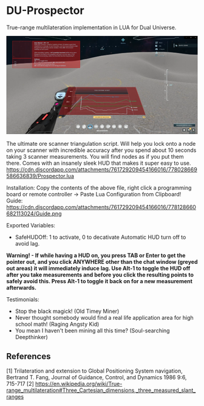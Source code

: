 # DU-Prospector
True-range multilateration implementation in LUA for Dual Universe. 

![Example](https://github.com/d6rks1lv3rz3r0/DU-Prospector/raw/main/ProspectorHUD.png)

The ultimate ore scanner triangulation script. Will help you lock onto a node on your scanner with incredible accuracy after you spend about 10 seconds taking 3 scanner measurements. You will find nodes as if you put them there. Comes with an insanely sleek HUD that makes it super easy to use. 
https://cdn.discordapp.com/attachments/761729209454166016/778028669586636839/Prospector.lua

Installation: Copy the contents of the above file, right click a programming board or remote controller -> Paste Lua Configuration from Clipboard!
Guide: https://cdn.discordapp.com/attachments/761729209454166016/778128660682113024/Guide.png

Exported Variables:
- SafeHUDOff: 1 to activate, 0 to decativate Automatic HUD turn off to avoid lag.

**Warning! -  If while having a HUD on, you press TAB or Enter to get the pointer out, and you click ANYWHERE other than the chat window (greyed out areas) it will immediately induce lag. Use Alt-1 to toggle the HUD off after you take measurements and before you click the resulting points to safely avoid this. Press Alt-1 to toggle it back on for a new measurement afterwards.**

Testimonials:
- Stop the black magick! (Old Timey Miner)
- Never thought somebody would find a real life application area for high school math! (Raging Angsty Kid)
- You mean I haven't been mining all this time? (Soul-searching Deepthinker)

## References
[1] Trilateration and extension to Global Positioning System navigation, Bertrand T. Fang, Journal of Guidance, Control, and Dynamics 1986 9:6, 715-717
[2] https://en.wikipedia.org/wiki/True-range_multilateration#Three_Cartesian_dimensions,_three_measured_slant_ranges
